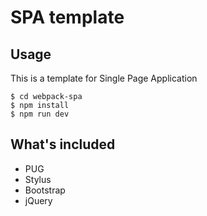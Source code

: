 # SPA template

## Usage
This is a template for Single Page Application
```
$ cd webpack-spa
$ npm install
$ npm run dev
```
## What's included
+ PUG
+ Stylus
+ Bootstrap
+ jQuery
